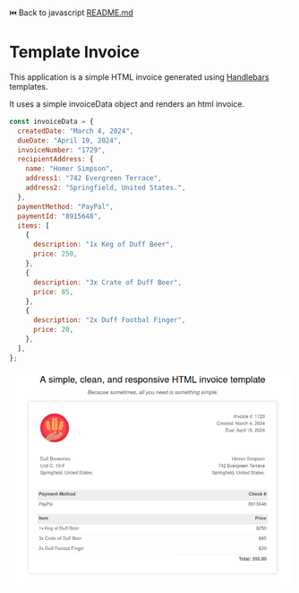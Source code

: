 ⏮️ Back to javascript [README.md](../../README.md)

# Template Invoice

This application is a simple HTML invoice generated using [Handlebars](https://handlebarsjs.com/) templates.

It uses a simple invoiceData object and renders an html invoice.

```js
const invoiceData = {
  createdDate: "March 4, 2024",
  dueDate: "April 19, 2024",
  invoiceNumber: "1729",
  recipientAddress: {
    name: "Homer Simpson",
    address1: "742 Evergreen Terrace",
    address2: "Springfield, United States.",
  },
  paymentMethod: "PayPal",
  paymentId: "8915648",
  items: [
    {
      description: "1x Keg of Duff Beer",
      price: 250,
    },
    {
      description: "3x Crate of Duff Beer",
      price: 85,
    },
    {
      description: "2x Duff Footbal Finger",
      price: 20,
    },
  ],
};
```

![alt text](invoice.png)
